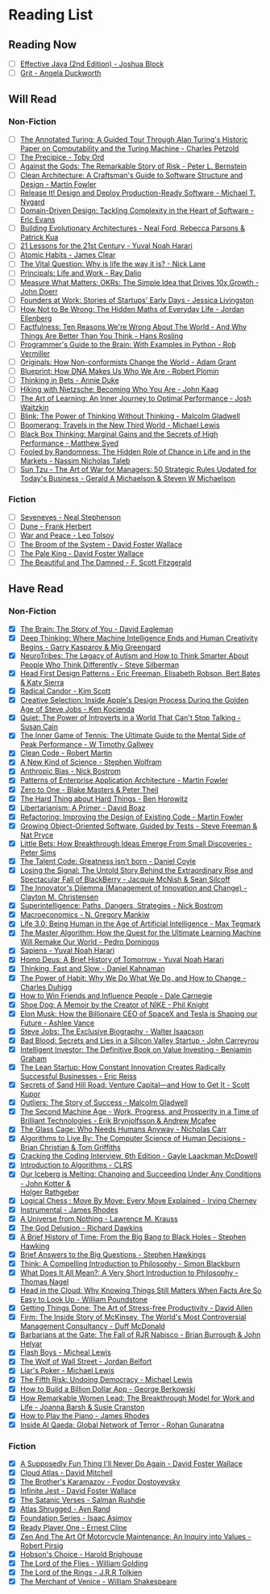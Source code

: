# Reading List

## Reading Now

- [ ] [Effective Java (2nd Edition) - Joshua Block](https://www.amazon.co.uk/Effective-Java-Second-Joshua-Bloch/dp/0321356683)
- [ ] [Grit - Angela Duckworth](https://www.amazon.co.uk/Grit-passion-resilience-secrets-success/dp/1785040200/ref=sr_1_1?crid=3TB0E26OFUBI0&dchild=1&keywords=grit+angela+duckworth&qid=1592169330&s=books&sprefix=Grit%2Cstripbooks%2C133&sr=1-1)

## Will Read

### Non-Fiction
- [ ] [The Annotated Turing: A Guided Tour Through Alan Turing's Historic Paper on Computability and the Turing Machine - Charles Petzold](https://www.amazon.co.uk/Annotated-Turing-Through-Historic-Computability/dp/0470229055/ref=pd_sbs_14_50?_encoding=UTF8&pd_rd_i=0470229055&pd_rd_r=1b60a0e0-1e9b-400f-ac48-9a29d061f646&pd_rd_w=gXU1V&pd_rd_wg=utHwG&pf_rd_p=2773aa8e-42c5-4dbe-bda8-5cdf226aa078&pf_rd_r=1KJV76TYKF20Q3EC8G1C&psc=1&refRID=1KJV76TYKF20Q3EC8G1C)
- [ ] [The Precipice - Toby Ord](https://www.amazon.co.uk/Precipice-Existential-Risk-Future-Humanity/dp/1526600218/ref=sr_1_1?crid=1VI4LTVTGS8O2&dchild=1&keywords=the+precipice&qid=1592173819&s=books&sprefix=the+preci%2Cstripbooks%2C141&sr=1-1)
- [ ] [Against the Gods: The Remarkable Story of Risk - Peter L. Bernstein](https://www.amazon.co.uk/Against-Gods-Remarkable-Story-Risk-ebook/dp/B00BV6RTUG/ref=sr_1_1?crid=2K4OXC8S509KR&dchild=1&keywords=against+the+gods+the+remarkable+story+of+risk&qid=1592173853&s=books&sprefix=against+the+god%2Cstripbooks%2C133&sr=1-1)
- [ ] [Clean Architecture: A Craftsman's Guide to Software Structure and Design - Martin Fowler](https://www.amazon.co.uk/Clean-Architecture-Craftsmans-Software-Structure/dp/0134494164/ref=sr_1_3?dchild=1&keywords=evolutionary+architecture&qid=1592174110&s=books&sr=1-3)
- [ ] [Release It! Design and Deploy Production-Ready Software - Michael T. Nygard](https://www.amazon.co.uk/Release-Design-Deploy-Production-Ready-Software/dp/1680502395/ref=sr_1_1?crid=2DOEA5FYEQK5L&dchild=1&keywords=release+it&qid=1592173888&s=books&sprefix=release+it%2Cstripbooks%2C134&sr=1-1)
- [ ] [Domain-Driven Design: Tackling Complexity in the Heart of Software - Eric Evans](https://www.amazon.co.uk/Domain-Driven-Design-Tackling-Complexity-Software/dp/0321125215/ref=sr_1_1?crid=9FA4HLN0QLNF&dchild=1&keywords=domain+driven+design&qid=1592173932&s=books&sprefix=Domain+%2Cstripbooks%2C138&sr=1-1)
- [ ] [Building Evolutionary Architectures - Neal Ford, Rebecca Parsons & Patrick Kua](https://www.amazon.co.uk/Building-Evolutionary-Architectures-Neal-Ford/dp/1491986360/ref=sr_1_1?dchild=1&keywords=evolutionary+architecture&qid=1592174044&s=books&sr=1-1)
- [ ] [21 Lessons for the 21st Century - Yuval Noah Harari](https://www.amazon.co.uk/Lessons-21st-Century-Yuval-Harari/dp/1784708283/ref=pd_bxgy_img_3/262-1432303-7573233?_encoding=UTF8&pd_rd_i=1784708283&pd_rd_r=c769e5a9-ccb7-4f2f-91cb-8cdb35405c94&pd_rd_w=K3suk&pd_rd_wg=KEOmu&pf_rd_p=106f838b-b7d1-46e9-83e0-f70facc857bf&pf_rd_r=JF79DRFK5XEA1866SZGJ&psc=1&refRID=JF79DRFK5XEA1866SZGJ)
- [ ] [Atomic Habits - James Clear](https://www.amazon.co.uk/Atomic-Habits-Proven-Build-Break/dp/1847941834/ref=pd_bxgy_img_3/262-1432303-7573233?_encoding=UTF8&pd_rd_i=1847941834&pd_rd_r=4cb38f61-cde5-443d-8bd8-92517c52af4b&pd_rd_w=qRzD1&pd_rd_wg=Quzt0&pf_rd_p=106f838b-b7d1-46e9-83e0-f70facc857bf&pf_rd_r=2FQPSF2K5YY0HD2SXKPN&psc=1&refRID=2FQPSF2K5YY0HD2SXKPN)
- [ ] [The Vital Question: Why is life the way it is? - Nick Lane](https://www.amazon.co.uk/Vital-Question-Why-life-way/dp/1781250375/ref=pd_sbs_14_7?_encoding=UTF8&pd_rd_i=1781250375&pd_rd_r=52db74b0-0abe-4685-9d6a-fff5af00a86a&pd_rd_w=jYvpT&pd_rd_wg=gDsj7&pf_rd_p=2773aa8e-42c5-4dbe-bda8-5cdf226aa078&pf_rd_r=5P754SXV0ZH006Q9JS93&psc=1&refRID=5P754SXV0ZH006Q9JS93)
- [ ] [Principals: Life and Work - Ray Dalio](https://www.amazon.co.uk/Principles-Life-Work-Ray-Dalio/dp/1501124021/ref=pd_sbs_14_41?_encoding=UTF8&pd_rd_i=1501124021&pd_rd_r=066612f8-4c8e-4245-8d74-a95906a4d1fc&pd_rd_w=lgTMS&pd_rd_wg=SKtZ4&pf_rd_p=2773aa8e-42c5-4dbe-bda8-5cdf226aa078&pf_rd_r=3MS5TNNFCS9J515CGR4E&psc=1&refRID=3MS5TNNFCS9J515CGR4E)
- [ ] [Measure What Matters: OKRs: The Simple Idea that Drives 10x Growth - John Doerr](https://www.amazon.co.uk/Measure-What-Matters-Simple-Drives/dp/024134848X/ref=pd_sbs_14_8?_encoding=UTF8&pd_rd_i=024134848X&pd_rd_r=3d9e7ae2-d763-4640-945f-8813678ded29&pd_rd_w=rHUhX&pd_rd_wg=3SyKq&pf_rd_p=2773aa8e-42c5-4dbe-bda8-5cdf226aa078&pf_rd_r=YEJP0HYNEG0A2RMDK7Q4&psc=1&refRID=YEJP0HYNEG0A2RMDK7Q4)
- [ ] [Founders at Work: Stories of Startups' Early Days - Jessica Livingston](https://www.amazon.co.uk/Founders-Work-Stories-Startups-Early/dp/1590597141/ref=pd_sbs_14_9?_encoding=UTF8&pd_rd_i=1590597141&pd_rd_r=3d9e7ae2-d763-4640-945f-8813678ded29&pd_rd_w=rHUhX&pd_rd_wg=3SyKq&pf_rd_p=2773aa8e-42c5-4dbe-bda8-5cdf226aa078&pf_rd_r=YEJP0HYNEG0A2RMDK7Q4&psc=1&refRID=YEJP0HYNEG0A2RMDK7Q4)
- [ ] [How Not to Be Wrong: The Hidden Maths of Everyday Life - Jordan Ellenberg](https://www.amazon.co.uk/How-Not-Be-Wrong-Everyday/dp/071819604X/ref=pd_sbs_14_19?_encoding=UTF8&pd_rd_i=071819604X&pd_rd_r=1b60a0e0-1e9b-400f-ac48-9a29d061f646&pd_rd_w=gXU1V&pd_rd_wg=utHwG&pf_rd_p=2773aa8e-42c5-4dbe-bda8-5cdf226aa078&pf_rd_r=1KJV76TYKF20Q3EC8G1C&psc=1&refRID=1KJV76TYKF20Q3EC8G1C)
- [ ] [Factfulness: Ten Reasons We're Wrong About The World - And Why Things Are Better Than You Think - Hans Rosling](https://www.amazon.co.uk/Factfulness-Reasons-Wrong-Things-Better/dp/147363749X/ref=pd_sbs_14_36?_encoding=UTF8&pd_rd_i=147363749X&pd_rd_r=d57e7bb6-f575-49fc-a79b-22eeaa2284f2&pd_rd_w=Pwisq&pd_rd_wg=RGEqb&pf_rd_p=2773aa8e-42c5-4dbe-bda8-5cdf226aa078&pf_rd_r=R94A9A7B22HVKXDD7JGA&psc=1&refRID=R94A9A7B22HVKXDD7JGA)
- [ ] [Programmer's Guide to the Brain: With Examples in Python - Rob Vermiller](https://www.amazon.co.uk/Programmers-Guide-Brain-Examples-Python/dp/1483400018/ref=sr_1_1?dchild=1&keywords=A+programmers+guide+to+the+brain&qid=1592172654&s=books&sr=1-1)
- [ ] [Originals: How Non-conformists Change the World - Adam Grant](https://www.amazon.co.uk/Originals-How-Non-conformists-Change-World/dp/0753556995/ref=sr_1_1?crid=2T3RA2K03JJCB&dchild=1&keywords=originals+adam+grant&qid=1592173208&s=books&sprefix=originals+%2Cstripbooks%2C133&sr=1-1)
- [ ] [Blueprint: How DNA Makes Us Who We Are - Robert Plomin](https://www.amazon.co.uk/Blueprint-How-DNA-Makes-Who/dp/0241282071/ref=sr_1_1?crid=30BX5VZ24O7IA&dchild=1&keywords=blueprint+robert+plomin&qid=1592173268&s=books&sprefix=blueprint+ro%2Cstripbooks%2C143&sr=1-1)
- [ ] [Thinking in Bets - Annie Duke](https://www.amazon.co.uk/Thinking-Bets-Annie-Duke/dp/0735216371/ref=sr_1_2?crid=GE6K5KHP2PUH&dchild=1&keywords=thinking+in+bets&qid=1592173307&s=books&sprefix=Thinking+in+be%2Cstripbooks%2C135&sr=1-2)
- [ ] [Hiking with Nietzsche: Becoming Who You Are - John Kaag](https://www.amazon.co.uk/Hiking-Nietzsche-Becoming-Who-You/dp/1783784954/ref=sr_1_1?crid=1KJ1V81QH2YS7&dchild=1&keywords=hiking+with+nietzsche&qid=1592173348&s=books&sprefix=hiking+with%2Cstripbooks%2C133&sr=1-1)
- [ ] [The Art of Learning: An Inner Journey to Optimal Performance - Josh Waitzkin](https://www.amazon.co.uk/Art-Learning-Journey-Optimal-Performance/dp/0743277465/ref=sr_1_3?crid=LRP061XIBJIW&dchild=1&keywords=the+art+of+learning&qid=1592173455&s=books&sprefix=the+art+of+learning%2Cstripbooks%2C-1&sr=1-3)
- [ ] [Blink: The Power of Thinking Without Thinking - Malcolm Gladwell](https://www.amazon.co.uk/Blink-Power-Thinking-Without/dp/0141014598/ref=sr_1_1?crid=2KEK75GSLMEJM&dchild=1&keywords=blink&qid=1592173645&s=books&sprefix=blink%2Cstripbooks%2C139&sr=1-1)
- [ ] [Boomerang: Travels in the New Third World - Michael Lewis](https://www.amazon.co.uk/Boomerang-Travels-New-Third-World/dp/0393343448/ref=pd_sbs_14_16?_encoding=UTF8&pd_rd_i=0393343448&pd_rd_r=6a94ce19-9ce0-4b85-9c57-b16c28fd07ae&pd_rd_w=XAODJ&pd_rd_wg=Bf0VR&pf_rd_p=2773aa8e-42c5-4dbe-bda8-5cdf226aa078&pf_rd_r=ATA3TSMXWGZEPF2B4NWG&psc=1&refRID=ATA3TSMXWGZEPF2B4NWG)
- [ ] [Black Box Thinking: Marginal Gains and the Secrets of High Performance - Matthew Syed](https://www.amazon.co.uk/Black-Box-Thinking-Performance-Surprising/dp/1473613809/ref=pd_sbs_14_20?_encoding=UTF8&pd_rd_i=1473613809&pd_rd_r=857b611d-524f-4fc9-bf6e-dee3b2308eda&pd_rd_w=0cGjY&pd_rd_wg=cp4nr&pf_rd_p=2773aa8e-42c5-4dbe-bda8-5cdf226aa078&pf_rd_r=GCYRKJ0VYCNKSC4JKPWQ&psc=1&refRID=GCYRKJ0VYCNKSC4JKPWQ)
- [ ] [Fooled by Randomness: The Hidden Role of Chance in Life and in the Markets - Nassim Nicholas Taleb](https://www.amazon.co.uk/gp/product/B002RI9BH6?storeType=ebooks&pf_rd_t=40901&pd_rd_i=B002RI9BH6&pf_rd_m=A3P5ROKL5A1OLE&pageType=STOREFRONT&pf_rd_p=750dabb0-816b-4198-98f3-66c6fe72e41d&pf_rd_r=PAKTC221Y2XYGCMCD2KJ&pd_rd_wg=4sC8b&pf_rd_s=merchandised-search-4&ref_=dbs_f_r_shv_ys_750dabb0-816b-4198-98f3-66c6fe72e41d_1&pd_rd_w=WM7eJ&pf_rd_i=341689031&pd_rd_r=f73ca30d-0803-4af4-8329-31df19163684)
- [ ] [Sun Tzu - The Art of War for Managers: 50 Strategic Rules Updated for Today's Business - Gerald A Michaelson & Steven W Michaelson](https://www.amazon.co.uk/Sun-Tzu-Managers-Strategic-Business-ebook/dp/B01N9VT7HR/ref=sr_1_1?crid=1QIAE8TLG23GB&dchild=1&keywords=the+art+of+war+for+managers&qid=1592243493&s=digital-text&sprefix=the+art+of+war+for+man%2Cdigital-text%2C134&sr=1-1)

### Fiction
- [ ] [Seveneves - Neal Stephenson](https://www.amazon.co.uk/Seveneves-Neal-Stephenson/dp/0008132542/ref=sr_1_1?crid=W8MPFWDTN8TY&dchild=1&keywords=seveneves&qid=1592241354&s=books&sprefix=seven+ev%2Cstripbooks%2C137&sr=1-1)
- [ ] [Dune - Frank Herbert](https://www.amazon.co.uk/Dune-Frank-Herbert/dp/0340960191/ref=pd_sbs_14_23?_encoding=UTF8&pd_rd_i=0340960191&pd_rd_r=b95ef255-c53d-4668-a5f6-3ad3d9030c36&pd_rd_w=5UT4R&pd_rd_wg=fsFO0&pf_rd_p=2773aa8e-42c5-4dbe-bda8-5cdf226aa078&pf_rd_r=6CN0P4EPAR99AXSVJTM8&psc=1&refRID=6CN0P4EPAR99AXSVJTM8)
- [ ] [War and Peace - Leo Tolsoy](https://www.amazon.co.uk/Peace-Translated-Louise-Aylmer-Maude/dp/1420953508/ref=sr_1_1_sspa?crid=18ZDW7X2KCUGQ&dchild=1&keywords=war+and+peace&qid=1592171063&s=books&sprefix=War+and+P%2Cstripbooks%2C141&sr=1-1-spons&psc=1&spLa=ZW5jcnlwdGVkUXVhbGlmaWVyPUEyU1FPRDlOVTBBQ0ZYJmVuY3J5cHRlZElkPUEwMTM1NjE1MTE0S0tYRDlHRTVSNyZlbmNyeXB0ZWRBZElkPUEwMTUzMzYwMVdIT0xSRzg4QzRPUSZ3aWRnZXROYW1lPXNwX2F0ZiZhY3Rpb249Y2xpY2tSZWRpcmVjdCZkb05vdExvZ0NsaWNrPXRydWU=)
- [ ] [The Broom of the System - David Foster Wallace](https://www.amazon.co.uk/Broom-System-David-Foster-Wallace/dp/0349109230/ref=sr_1_1?crid=3OC4R32SJ9PGB&dchild=1&keywords=the+broom+of+the+system&qid=1592173078&s=books&sprefix=the+broom+in+the+syst%2Cstripbooks%2C145&sr=1-1)
- [ ] [The Pale King - David Foster Wallace](https://www.amazon.co.uk/Pale-King-David-Foster-Wallace/dp/0141046732/ref=sr_1_1?crid=3N79411XTW2KP&dchild=1&keywords=the+pale+king&qid=1592173110&s=books&sprefix=the+pale+king%2Cstripbooks%2C135&sr=1-1)
- [ ] [The Beautiful and The Damned - F. Scott Fitzgerald](https://www.amazon.co.uk/Beautiful-Penguin-Fitzgerald-Hardback-Collection/dp/0141194073/ref=sr_1_3?crid=31MQATJUDWIIK&dchild=1&keywords=the+beautiful+and+the+damned&qid=1592173756&s=books&sprefix=the+beautiful+and+%2Cstripbooks%2C134&sr=1-3)

## Have Read

### Non-Fiction

- [x] [The Brain: The Story of You - David Eagleman](https://www.amazon.co.uk/Brain-Story-You-David-Eagleman/dp/1782116613/ref=sr_1_1?dchild=1&keywords=david+eagleman&qid=1592172805&s=books&sr=1-1)
- [x] [Deep Thinking: Where Machine Intelligence Ends and Human Creativity Begins - Garry Kasparov & Mig Greengard](https://www.amazon.co.uk/dp/1473653517/ref=dp-kindle-redirect?_encoding=UTF8&btkr=1)
- [x] [NeuroTribes: The Legacy of Autism and How to Think Smarter About People Who Think Differently - Steve Silberman](https://www.amazon.co.uk/NeuroTribes-Legacy-Autism-Smarter-Differently/dp/1760113646/ref=tmm_pap_swatch_0?_encoding=UTF8&qid=&sr=)
- [x] [Head First Design Patterns - Eric Freeman, Elisabeth Robson, Bert Bates & Katy Sierra](https://www.amazon.co.uk/Head-First-Design-Patterns-Freeman/dp/0596007124/ref=sr_1_1?crid=1EWVPX3LFIYJJ&dchild=1&keywords=head+first+design+patterns&qid=1592169518&sprefix=head+first+des%2Caps%2C136&sr=8-1)
- [x] [Radical Candor - Kim Scott](https://www.amazon.co.uk/Radical-Candor-Revised-Updated-Saying/dp/1529038340/ref=sr_1_1?crid=1WYQWCQYNTP4I&dchild=1&keywords=radical+candor&qid=1592172874&s=books&sprefix=radical+c%2Cstripbooks%2C132&sr=1-1)
- [x] [Creative Selection: Inside Apple's Design Process During the Golden Age of Steve Jobs - Ken Kocienda](https://www.amazon.co.uk/Creative-Selection-Inside-Apples-Process/dp/152900473X/ref=tmm_pap_swatch_0?_encoding=UTF8&qid=1592172902&sr=1-1)
- [x] [Quiet: The Power of Introverts in a World That Can't Stop Talking - Susan Cain](https://www.amazon.co.uk/Quiet-Power-Introverts-World-Talking/dp/0141029196/ref=sr_1_1?crid=30QYTIKWG7RVT&dchild=1&keywords=quiet+susan+cain&qid=1592173601&s=books&sprefix=quiet%3A%2Cstripbooks%2C141&sr=1-1)
- [x] [The Inner Game of Tennis: The Ultimate Guide to the Mental Side of Peak Performance - W Timothy Gallwey](https://www.amazon.co.uk/Inner-Game-Tennis-ultimate-performance/dp/1447288505/ref=sr_1_1?crid=Z2JEA2I1VVXB&dchild=1&keywords=the+inner+game+of+tennis&qid=1592173398&s=books&sprefix=the+inner+game+%2Cstripbooks%2C140&sr=1-1)
- [x] [Clean Code - Robert Martin](https://www.amazon.co.uk/Clean-Code-Handbook-Software-Craftsmanship/dp/0132350882/ref=sr_1_2?adgrpid=54903031164&dchild=1&gclid=CjwKCAjwlZf3BRABEiwA8Q0qq3J1WkQaoiySwjpZLm084wwASsvSy_fi12FV-VJup21EzYNkSMn0DhoCsbEQAvD_BwE&hvadid=259042426941&hvdev=c&hvlocphy=9044965&hvnetw=g&hvqmt=e&hvrand=1649147786687739333&hvtargid=kwd-299939523802&hydadcr=28145_1752629&keywords=code+clean&qid=1592169464&sr=8-2&tag=googhydr-21)
- [x] [A New Kind of Science - Stephen Wolfram](https://www.amazon.co.uk/New-Kind-Science-Stephen-Wolfram/dp/1579550258/ref=sr_1_1?crid=2Y8XHTKFVC8V8&dchild=1&keywords=a+new+kind+of+science&qid=1592169647&sprefix=a+new+kind%2Caps%2C136&sr=8-1)
- [x] [Anthropic Bias - Nick Bostrom](https://www.amazon.co.uk/Anthropic-Bias-Studies-Philosophy-Bostrom/dp/0415883946/ref=sr_1_1?dchild=1&keywords=anthropic+bias&qid=1592169715&s=books&sr=1-1)
- [x] [Patterns of Enterprise Application Architecture - Martin Fowler](https://www.amazon.co.uk/Enterprise-Application-Architecture-Addison-Wesley-Signature/dp/0321127420/ref=pd_sbs_14_2/262-1432303-7573233?_encoding=UTF8&pd_rd_i=0321127420&pd_rd_r=5241ac4d-801e-4015-a0b4-18b298c5c609&pd_rd_w=m6XFp&pd_rd_wg=X5QBn&pf_rd_p=2773aa8e-42c5-4dbe-bda8-5cdf226aa078&pf_rd_r=ZDECS8TP71QSTBHH2FCP&psc=1&refRID=ZDECS8TP71QSTBHH2FCP)
- [x] [Zero to One - Blake Masters & Peter Theil](https://www.amazon.co.uk/Zero-One-Notes-Start-Future/dp/0753555204/ref=sr_1_1?crid=1APT6FQEFL2FQ&dchild=1&keywords=zero+to+one&qid=1592169831&s=books&sprefix=zero+t%2Cstripbooks%2C144&sr=1-1)
- [x] [The Hard Thing about Hard Things - Ben Horowitz](https://www.amazon.co.uk/Hard-Thing-About-Things-Building/dp/0062273205/ref=sr_1_1?crid=2PBIOI2402AOY&dchild=1&keywords=the+hard+thing+about+hard+things+by+ben+horowitz&qid=1592169864&s=books&sprefix=the+hard+thin%2Cstripbooks%2C132&sr=1-1)
- [x] [Libertarianism: A Primer - David Boaz](https://www.amazon.co.uk/Libertarianism-Primer-David-Boaz/dp/068484768X/ref=sr_1_1?crid=3BC050K8W2L67&dchild=1&keywords=libertarianism+a+primer&qid=1592169484&sprefix=libertarianism+a+%2Caps%2C136&sr=8-1)
- [x] [Refactoring: Improving the Design of Existing Code - Martin Fowler](https://www.amazon.co.uk/Refactoring-Improving-Existing-Addison-Wesley-Technology/dp/0134757599/ref=sr_1_1?crid=330ZEJQ0J22X&dchild=1&keywords=refactoring+improving+the+design+of+existing+code&qid=1592170221&s=books&sprefix=Refactoring%2Cstripbooks%2C146&sr=1-1)
- [x] [Growing Object-Oriented Software, Guided by Tests - Steve Freeman & Nat Pryce](https://www.amazon.co.uk/Growing-Object-Oriented-Software-Guided-Signature/dp/0321503627/ref=sr_1_1?crid=384LKHBFLN3X&dchild=1&keywords=growing+object-oriented+software%2C+guided+by+tests&qid=1592170260&s=books&sprefix=growing+obj%2Cstripbooks%2C138&sr=1-1)
- [x] [Little Bets: How Breakthrough Ideas Emerge From Small Discoveries - Peter Sims](https://www.amazon.co.uk/Little-Bets-breakthrough-emerge-discoveries/dp/1847940498/ref=sr_1_1?dchild=1&keywords=little+bets&qid=1592170465&s=books&sr=1-1)
- [x] [The Talent Code: Greatness isn't born - Daniel Coyle](https://www.amazon.co.uk/gp/product/B004EYSXT8/ref=dbs_a_def_rwt_hsch_vapi_tkin_p1_i3)
- [x] [Losing the Signal: The Untold Story Behind the Extraordinary Rise and Spectacular Fall of BlackBerry - Jacquie McNish & Sean Silcoff](https://www.amazon.co.uk/Losing-Signal-Extraordinary-Spectacular-BlackBerry/dp/1847941729/ref=sr_1_1?crid=IHXA0TFXE605&dchild=1&keywords=losing+the+signal&qid=1592170584&sprefix=losing+the+si%2Caps%2C136&sr=8-1)
- [x] [The Innovator's Dilemma (Management of Innovation and Change) - Clayton M. Christensen](https://www.amazon.co.uk/Innovators-Dilemma-Technologies-Management-Innovation/dp/1633691780/ref=sr_1_1?crid=1H5UM9YFLFG6G&dchild=1&keywords=the+innovators+dilemma&qid=1592170675&sprefix=the+innovato%2Caps%2C219&sr=8-1)
- [x] [Superintelligence: Paths, Dangers, Strategies - Nick Bostrom](https://www.amazon.co.uk/Superintelligence-Dangers-Strategies-Nick-Bostrom/dp/0198739834/ref=sr_1_1?crid=36V4NVUGR589I&dchild=1&keywords=superintelligence&qid=1592170788&sprefix=superin%2Caps%2C139&sr=8-1)
- [x] [Macroeconomics - N. Gregory Mankiw](https://www.amazon.co.uk/Macroeconomics-N-Gregory-Mankiw/dp/1464182892)
- [x] [Life 3.0: Being Human in the Age of Artificial Intelligence - Max Tegmark](https://www.amazon.co.uk/Life-3-0-Being-Artificial-Intelligence/dp/0141981806/ref=pd_bxgy_img_2/262-1432303-7573233?_encoding=UTF8&pd_rd_i=0141981806&pd_rd_r=a51a637c-ad11-4bc3-bbef-675b9cf2a5c3&pd_rd_w=o8nVU&pd_rd_wg=yMpEP&pf_rd_p=106f838b-b7d1-46e9-83e0-f70facc857bf&pf_rd_r=K32AMXW3H2WMT3K6ZDY0&psc=1&refRID=K32AMXW3H2WMT3K6ZDY0)
- [x] [The Master Algorithm: How the Quest for the Ultimate Learning Machine Will Remake Our World - Pedro Domingos](https://www.amazon.co.uk/Master-Algorithm-Ultimate-Learning-Machine/dp/0141979240/ref=pd_bxgy_img_3/262-1432303-7573233?_encoding=UTF8&pd_rd_i=0141979240&pd_rd_r=a51a637c-ad11-4bc3-bbef-675b9cf2a5c3&pd_rd_w=o8nVU&pd_rd_wg=yMpEP&pf_rd_p=106f838b-b7d1-46e9-83e0-f70facc857bf&pf_rd_r=K32AMXW3H2WMT3K6ZDY0&psc=1&refRID=K32AMXW3H2WMT3K6ZDY0)
- [x] [Sapiens - Yuval Noah Harari](https://www.amazon.co.uk/Sapiens-Humankind-Yuval-Noah-Harari/dp/0099590085/ref=pd_bxgy_img_2/262-1432303-7573233?_encoding=UTF8&pd_rd_i=0099590085&pd_rd_r=c769e5a9-ccb7-4f2f-91cb-8cdb35405c94&pd_rd_w=K3suk&pd_rd_wg=KEOmu&pf_rd_p=106f838b-b7d1-46e9-83e0-f70facc857bf&pf_rd_r=JF79DRFK5XEA1866SZGJ&psc=1&refRID=JF79DRFK5XEA1866SZGJ)
- [x] [Homo Deus: A Brief History of Tomorrow - Yuval Noah Harari](https://www.amazon.co.uk/Homo-Deus-Brief-History-Tomorrow/dp/1784703931/ref=pd_sbs_14_15?_encoding=UTF8&pd_rd_i=1784703931&pd_rd_r=8634423e-8788-4e46-bd79-5f98a48710b6&pd_rd_w=ZQdOM&pd_rd_wg=y1vlu&pf_rd_p=2773aa8e-42c5-4dbe-bda8-5cdf226aa078&pf_rd_r=D0YGDZE6R85C7QY0AKM7&psc=1&refRID=D0YGDZE6R85C7QY0AKM7)
- [x] [Thinking, Fast and Slow - Daniel Kahnaman](https://www.amazon.co.uk/Thinking-Fast-Slow-Daniel-Kahneman/dp/0141033576/ref=pd_sbs_14_6/262-1432303-7573233?_encoding=UTF8&pd_rd_i=0141033576&pd_rd_r=cf24885b-8a50-4348-a27d-5650a5dee7ce&pd_rd_w=j3deb&pd_rd_wg=wpeRn&pf_rd_p=2773aa8e-42c5-4dbe-bda8-5cdf226aa078&pf_rd_r=9C67CN0QF6K3QS26JAM5&psc=1&refRID=9C67CN0QF6K3QS26JAM5)
- [x] [The Power of Habit: Why We Do What We Do, and How to Change - Charles Duhigg](https://www.amazon.co.uk/Power-Habit-Why-What-Change/dp/1847946240/ref=pd_sbs_14_4/262-1432303-7573233?_encoding=UTF8&pd_rd_i=1847946240&pd_rd_r=bc399d57-dfe1-45cc-9bd9-6dcc348e7923&pd_rd_w=YsXlD&pd_rd_wg=nvh7F&pf_rd_p=2773aa8e-42c5-4dbe-bda8-5cdf226aa078&pf_rd_r=8CC3WHZQJXWH9MTN7YAZ&psc=1&refRID=8CC3WHZQJXWH9MTN7YAZ)
- [x] [How to Win Friends and Influence People - Dale Carnegie](https://www.amazon.co.uk/How-Win-Friends-Influence-People/dp/0091906814/ref=pd_sbs_14_3/262-1432303-7573233?_encoding=UTF8&pd_rd_i=0091906814&pd_rd_r=4cb38f61-cde5-443d-8bd8-92517c52af4b&pd_rd_w=S3Xzp&pd_rd_wg=Quzt0&pf_rd_p=2773aa8e-42c5-4dbe-bda8-5cdf226aa078&pf_rd_r=2FQPSF2K5YY0HD2SXKPN&psc=1&refRID=2FQPSF2K5YY0HD2SXKPN)
- [x] [Shoe Dog: A Memoir by the Creator of NIKE - Phil Knight](https://www.amazon.co.uk/Shoe-Dog-Memoir-Creator-NIKE/dp/1471146723/ref=pd_sbs_14_42?_encoding=UTF8&pd_rd_i=1471146723&pd_rd_r=cecc7aa4-161e-4e67-bd4a-f76e4bde9f1a&pd_rd_w=KcH5d&pd_rd_wg=ATH6c&pf_rd_p=2773aa8e-42c5-4dbe-bda8-5cdf226aa078&pf_rd_r=05F7Y65FWYGK5SVFZKP8&psc=1&refRID=05F7Y65FWYGK5SVFZKP8)
- [x] [Elon Musk: How the Billionaire CEO of SpaceX and Tesla is Shaping our Future - Ashlee Vance](https://www.amazon.co.uk/Elon-Musk-Billionaire-SpaceX-Shaping/dp/0753555646/ref=pd_bxgy_img_2/262-1432303-7573233?_encoding=UTF8&pd_rd_i=0753555646&pd_rd_r=955ac73c-da62-465b-bc5c-906c0b6c8933&pd_rd_w=UMaxA&pd_rd_wg=6zsuS&pf_rd_p=106f838b-b7d1-46e9-83e0-f70facc857bf&pf_rd_r=2XRTRY9H886MM1YXG4YF&psc=1&refRID=2XRTRY9H886MM1YXG4YF)
- [x] [Steve Jobs: The Exclusive Biography - Walter Isaacson](https://www.amazon.co.uk/Steve-Jobs-Exclusive-Walter-Isaacson/dp/034914043X/ref=pd_sbs_14_4/262-1432303-7573233?_encoding=UTF8&pd_rd_i=034914043X&pd_rd_r=15b98625-022f-47ed-a2da-a7700f0c32d3&pd_rd_w=M93JS&pd_rd_wg=dEgnp&pf_rd_p=2773aa8e-42c5-4dbe-bda8-5cdf226aa078&pf_rd_r=40AEESA4G6WBBKHK3A0P&psc=1&refRID=40AEESA4G6WBBKHK3A0P)
- [x] [Bad Blood: Secrets and Lies in a Silicon Valley Startup - John Carreyrou](https://www.amazon.co.uk/Bad-Blood-Secrets-Silicon-Startup/dp/1509868089/ref=pd_sbs_14_41?_encoding=UTF8&pd_rd_i=1509868089&pd_rd_r=ca0d6d1b-2ac1-4391-8903-8486ff0a2585&pd_rd_w=kZn9C&pd_rd_wg=G8ccp&pf_rd_p=2773aa8e-42c5-4dbe-bda8-5cdf226aa078&pf_rd_r=7CDVVVYDAWRBSSKM6YZZ&psc=1&refRID=7CDVVVYDAWRBSSKM6YZZ)
- [x] [Intelligent Investor: The Definitive Book on Value Investing - Benjamin Graham](https://www.amazon.co.uk/Intelligent-Investor-Definitive-Investing-Practical/dp/0060555661/ref=pd_sbs_14_29?_encoding=UTF8&pd_rd_i=0060555661&pd_rd_r=2487c348-8cec-4cb7-9670-f12cfb586124&pd_rd_w=Ju15x&pd_rd_wg=1Tl71&pf_rd_p=2773aa8e-42c5-4dbe-bda8-5cdf226aa078&pf_rd_r=ZK1AQTTNZ8JB6JS3H7M2&psc=1&refRID=ZK1AQTTNZ8JB6JS3H7M2)
- [x] [The Lean Startup: How Constant Innovation Creates Radically Successful Businesses - Eric Reiss](https://www.amazon.co.uk/Lean-Startup-Innovation-Successful-Businesses/dp/0670921602/ref=pd_bxgy_img_2/262-1432303-7573233?_encoding=UTF8&pd_rd_i=0670921602&pd_rd_r=25b25aac-a2ed-4df9-b2d5-c2451e9b807c&pd_rd_w=v0F8P&pd_rd_wg=s99zD&pf_rd_p=106f838b-b7d1-46e9-83e0-f70facc857bf&pf_rd_r=VPWKQH7C914E397R65PV&psc=1&refRID=VPWKQH7C914E397R65PV)
- [x] [Secrets of Sand Hill Road: Venture Capital―and How to Get It - Scott Kupor](https://www.amazon.co.uk/Secrets-Sand-Hill-Road-Capital_and/dp/0753553961/ref=pd_sbs_14_23?_encoding=UTF8&pd_rd_i=0753553961&pd_rd_r=3d9e7ae2-d763-4640-945f-8813678ded29&pd_rd_w=rHUhX&pd_rd_wg=3SyKq&pf_rd_p=2773aa8e-42c5-4dbe-bda8-5cdf226aa078&pf_rd_r=YEJP0HYNEG0A2RMDK7Q4&psc=1&refRID=YEJP0HYNEG0A2RMDK7Q4)
- [x] [Outliers: The Story of Success - Malcolm Gladwell](https://www.amazon.co.uk/Outliers-Story-Success-Malcolm-Gladwell/dp/0141036257/ref=pd_sbs_14_33?_encoding=UTF8&pd_rd_i=0141036257&pd_rd_r=3d9e7ae2-d763-4640-945f-8813678ded29&pd_rd_w=rHUhX&pd_rd_wg=3SyKq&pf_rd_p=2773aa8e-42c5-4dbe-bda8-5cdf226aa078&pf_rd_r=YEJP0HYNEG0A2RMDK7Q4&psc=1&refRID=YEJP0HYNEG0A2RMDK7Q4)
- [x] [The Second Machine Age - Work, Progress, and Prosperity in a Time of Brilliant Technologies - Erik Brynjolfsson & Andrew Mcafee](https://www.amazon.co.uk/Second-Machine-Age-Prosperity-Technologies/dp/0393350649/ref=pd_sbs_14_45?_encoding=UTF8&pd_rd_i=0393350649&pd_rd_r=3d9e7ae2-d763-4640-945f-8813678ded29&pd_rd_w=rHUhX&pd_rd_wg=3SyKq&pf_rd_p=2773aa8e-42c5-4dbe-bda8-5cdf226aa078&pf_rd_r=YEJP0HYNEG0A2RMDK7Q4&psc=1&refRID=YEJP0HYNEG0A2RMDK7Q4)
- [x] [The Glass Cage: Who Needs Humans Anyway - Nicholas Carr](https://www.amazon.co.uk/Glass-Cage-Needs-Humans-Anyway/dp/0099597454/ref=sr_1_1?crid=3CIC62XJ600W5&dchild=1&keywords=glass+cage&qid=1592172170&s=books&sprefix=glass+cage%2Cstripbooks%2C133&sr=1-1)
- [x] [Algorithms to Live By: The Computer Science of Human Decisions - Brian Christian & Tom Griffiths](https://www.amazon.co.uk/Algorithms-Live-Computer-Science-Decisions/dp/0007547994/ref=pd_sbs_14_20?_encoding=UTF8&pd_rd_i=0007547994&pd_rd_r=f7c33fee-43be-4eb0-b567-9b7ce45600b1&pd_rd_w=uD8Dr&pd_rd_wg=1knsp&pf_rd_p=2773aa8e-42c5-4dbe-bda8-5cdf226aa078&pf_rd_r=HJE3MKQMCGQCNMG00MX7&psc=1&refRID=HJE3MKQMCGQCNMG00MX7)
- [x] [Cracking the Coding Interview, 6th Edition - Gayle Laackman McDowell](https://www.amazon.co.uk/Cracking-Coding-Interview-6th-Programming/dp/0984782850/ref=pd_sbs_14_41?_encoding=UTF8&pd_rd_i=0984782850&pd_rd_r=1b60a0e0-1e9b-400f-ac48-9a29d061f646&pd_rd_w=gXU1V&pd_rd_wg=utHwG&pf_rd_p=2773aa8e-42c5-4dbe-bda8-5cdf226aa078&pf_rd_r=1KJV76TYKF20Q3EC8G1C&psc=1&refRID=1KJV76TYKF20Q3EC8G1C)
- [x] [Introduction to Algorithms - CLRS](https://www.amazon.co.uk/Introduction-Algorithms-Thomas-H-Cormen/dp/0262033844/ref=pd_sbs_14_9?_encoding=UTF8&pd_rd_i=0262033844&pd_rd_r=1b60a0e0-1e9b-400f-ac48-9a29d061f646&pd_rd_w=gXU1V&pd_rd_wg=utHwG&pf_rd_p=2773aa8e-42c5-4dbe-bda8-5cdf226aa078&pf_rd_r=1KJV76TYKF20Q3EC8G1C&psc=1&refRID=1KJV76TYKF20Q3EC8G1C)
- [x] [Our Iceberg is Melting: Changing and Succeeding Under Any Conditions - John Kotter & 	
Holger Rathgeber](https://www.amazon.co.uk/Our-Iceberg-Melting-Succeeding-Conditions/dp/1509830111/ref=sr_1_1?crid=2WOD336D46F9G&dchild=1&keywords=our+iceberg+is+melting&qid=1592172964&s=books&sprefix=Our+iceb%2Cstripbooks%2C132&sr=1-1)
- [x] [Logical Chess : Move By Move: Every Move Explained - Irving Chernev](https://www.amazon.co.uk/Logical-Chess-Every-Explained-Batsford/dp/0713484640/ref=sr_1_1?crid=2W071407TDZ5W&dchild=1&keywords=logical+chess+move+by+move+irving+chernev&qid=1592173162&s=books&sprefix=logical+chess+%2Cstripbooks%2C134&sr=1-1)
- [x] [Instrumental - James Rhodes](https://www.amazon.co.uk/Instrumental-James-Rhodes/dp/1782113398/ref=sr_1_1?crid=1UU5QX4SPXIPL&dchild=1&keywords=instrumental+james+rhodes&qid=1592173529&s=books&sprefix=instrumental+%2Cstripbooks%2C143&sr=1-1)
- [x] [A Universe from Nothing - Lawrence M. Krauss](https://www.amazon.co.uk/Universe-Nothing-Lawrence-M-Krauss/dp/1471112683/ref=sr_1_1?crid=2MB3KAPTO7852&dchild=1&keywords=something+from+nothing&qid=1592241420&s=books&sprefix=something+from+n%2Cstripbooks%2C131&sr=1-1)
- [x] [The God Delusion - Richard Dawkins](https://www.amazon.co.uk/God-Delusion-10th-Anniversary/dp/1784161926/ref=pd_sbs_14_3/262-1432303-7573233?_encoding=UTF8&pd_rd_i=1784161926&pd_rd_r=6c711c7e-ed75-4105-ac01-ddf625500dec&pd_rd_w=iNh4m&pd_rd_wg=oQgTo&pf_rd_p=2773aa8e-42c5-4dbe-bda8-5cdf226aa078&pf_rd_r=WGWF5KYMQ45T37ABS2FR&psc=1&refRID=WGWF5KYMQ45T37ABS2FR)
- [x] [A Brief History of Time: From the Big Bang to Black Holes - Stephen Hawking](https://www.amazon.co.uk/Brief-History-Time-Black-International/dp/0553173251/ref=pd_sbs_14_37?_encoding=UTF8&pd_rd_i=0553173251&pd_rd_r=fa169a9f-ceb4-4bc3-9e54-5fe41bc1ec9b&pd_rd_w=LQzuz&pd_rd_wg=TXAfd&pf_rd_p=2773aa8e-42c5-4dbe-bda8-5cdf226aa078&pf_rd_r=XEZ57BXDRY7H4BMACHB8&psc=1&refRID=XEZ57BXDRY7H4BMACHB8)
- [x] [Brief Answers to the Big Questions - Stephen Hawkings](https://www.amazon.co.uk/Brief-Answers-Big-Questions-Stephen/dp/1473695996/ref=pd_sbs_14_1/262-1432303-7573233?_encoding=UTF8&pd_rd_i=1473695996&pd_rd_r=51cd056d-535d-4b60-80e3-6402135560a9&pd_rd_w=yrtGI&pd_rd_wg=Vj4Ad&pf_rd_p=2773aa8e-42c5-4dbe-bda8-5cdf226aa078&pf_rd_r=T77FPHK1NZXGHS9DKCJB&psc=1&refRID=T77FPHK1NZXGHS9DKCJB)
- [x] [Think: A Compelling Introduction to Philosophy - Simon Blackburn](https://www.amazon.co.uk/Think-Compelling-Introduction-Simon-Blackburn/dp/0192854259/ref=pd_sbs_14_44?_encoding=UTF8&pd_rd_i=0192854259&pd_rd_r=54e1823e-2612-49d2-9058-c6403059fcd4&pd_rd_w=wIhHG&pd_rd_wg=nmZwI&pf_rd_p=2773aa8e-42c5-4dbe-bda8-5cdf226aa078&pf_rd_r=99Z0R7SGQ46CM2SV2D01&psc=1&refRID=99Z0R7SGQ46CM2SV2D01)
- [x] [What Does It All Mean?: A Very Short Introduction to Philosophy - Thomas Nagel](https://www.amazon.co.uk/What-Does-All-Mean-Introduction/dp/0195174372/ref=pd_sbs_14_1/262-1432303-7573233?_encoding=UTF8&pd_rd_i=0195174372&pd_rd_r=bb1f2400-573c-4e31-961e-8afe46b93dad&pd_rd_w=pYEKw&pd_rd_wg=oDi6c&pf_rd_p=2773aa8e-42c5-4dbe-bda8-5cdf226aa078&pf_rd_r=90FFG8WC98NAW0GAYP27&psc=1&refRID=90FFG8WC98NAW0GAYP27)
- [x] [Head in the Cloud: Why Knowing Things Still Matters When Facts Are So Easy to Look Up - William Poundstone](https://www.amazon.co.uk/Head-Cloud-Knowing-Things-Matters/dp/0316553271/ref=sr_1_7?crid=29P6DJ40S4ORH&dchild=1&keywords=head+in+the+clouds&qid=1592241731&s=books&sprefix=head+in+the+cl%2Cstripbooks%2C135&sr=1-7)
- [x] [Getting Things Done: The Art of Stress-free Productivity - David Allen](https://www.amazon.co.uk/Getting-Things-Done-Stress-free-Productivity/dp/0349408947/ref=sr_1_3?crid=5B5PTWJK27ZT&dchild=1&keywords=getting+things+done&qid=1592241804&s=books&sprefix=getting+thin%2Cstripbooks%2C132&sr=1-3)
- [x] [Firm: The Inside Story of McKinsey, The World's Most Controversial Management Consultancy - Duff McDonald](https://www.amazon.co.uk/Firm-McKinsey-Controversial-Management-Consultancy-ebook/dp/B07ZWPLRLK/ref=sr_1_20?crid=WB1K3WHHW7NA&dchild=1&keywords=the+firm+mckinsey&qid=1592241918&s=books&sprefix=the+firm+mcki%2Cstripbooks%2C136&sr=1-20)
- [x] [Barbarians at the Gate: The Fall of RJR Nabisco - Brian Burrough & John Helyar](https://www.amazon.co.uk/Barbarians-Gate-Nabisco-Hardback-Common/dp/B002A7KAVK/ref=sr_1_4?crid=1FMJMA7J4YFNE&dchild=1&keywords=barbarians+at+the+gate&qid=1592242111&s=books&sprefix=barbarians+%2Cstripbooks%2C132&sr=1-4)
- [x] [Flash Boys - Micheal Lewis](https://www.amazon.co.uk/Flash-Boys-Michael-Lewis/dp/0141981032/ref=sr_1_7?crid=1FMJMA7J4YFNE&dchild=1&keywords=barbarians+at+the+gate&qid=1592242111&s=books&sprefix=barbarians+%2Cstripbooks%2C132&sr=1-7)
- [x] [The Wolf of Wall Street - Jordan Belfort](https://www.amazon.co.uk/Wolf-Wall-Street-Jordan-Belfort/dp/1444778129/ref=sr_1_2?crid=JTBD083GOJPE&dchild=1&keywords=jordan+belfort&qid=1592242232&s=books&sprefix=jordan+belford%2Cstripbooks%2C133&sr=1-2)
- [x] [Liar's Poker - Michael Lewis](https://www.amazon.co.uk/Liars-Poker-author-Short-Hodder/dp/0340839961/ref=pd_sbs_14_29?_encoding=UTF8&pd_rd_i=0340839961&pd_rd_r=7dc26250-f149-4481-9e7b-69be1d61fb03&pd_rd_w=zvI57&pd_rd_wg=43TD0&pf_rd_p=2773aa8e-42c5-4dbe-bda8-5cdf226aa078&pf_rd_r=CEY327VMGE6ERXSZ1QXC&psc=1&refRID=CEY327VMGE6ERXSZ1QXC)
- [x] [The Fifth Risk: Undoing Democracy - Michael Lewis](https://www.amazon.co.uk/Fifth-Risk-Undoing-Democracy/dp/0141991429/ref=pd_sbs_14_3/262-1432303-7573233?_encoding=UTF8&pd_rd_i=0141991429&pd_rd_r=e1f1843c-c5e7-4c90-85f0-44c95fba9b99&pd_rd_w=AOqsS&pd_rd_wg=qkOJU&pf_rd_p=2773aa8e-42c5-4dbe-bda8-5cdf226aa078&pf_rd_r=RRC5EJTMDZRZGGV97PXH&psc=1&refRID=RRC5EJTMDZRZGGV97PXH)
- [x] [How to Build a Billion Dollar App - George Berkowski](https://www.amazon.co.uk/How-Build-Billion-Dollar-entrepreneurs/dp/0349401373/ref=pd_sbs_14_6/262-1432303-7573233?_encoding=UTF8&pd_rd_i=0349401373&pd_rd_r=4b138c64-bc8a-4be1-aa9a-2cdc88b13c10&pd_rd_w=ZvZFw&pd_rd_wg=NIyYb&pf_rd_p=2773aa8e-42c5-4dbe-bda8-5cdf226aa078&pf_rd_r=E3FEM3VV1Y5W1KZ82DMH&psc=1&refRID=E3FEM3VV1Y5W1KZ82DMH)
- [x] [How Remarkable Women Lead: The Breakthrough Model for Work and Life - Joanna Barsh & Susie Cranston](https://www.amazon.co.uk/How-Remarkable-Women-Lead-Breakthrough/dp/030746170X/ref=sr_1_1?crid=1CZOWKTHR7TTI&dchild=1&keywords=how+remarkable+women+lead&qid=1592242970&sprefix=how+women+lead%2Cundefined%2C140&sr=8-1)
- [x] [How to Play the Piano - James Rhodes](https://www.amazon.co.uk/dp/1615195483/ref=s9_acsd_simh_hd_bw_bYdwDv_c2_x_4_t?pf_rd_m=A3P5ROKL5A1OLE&pf_rd_s=merchandised-search-11&pf_rd_r=R0BM0SPN234CWE82T0AC&pf_rd_t=101&pf_rd_p=e6f7c3ae-0671-58c3-8516-b4b1fb59f1e8&pf_rd_i=511914031)
- [x] [Inside Al Qaeda: Global Network of Terror - Rohan Gunaratna](https://www.amazon.co.uk/Inside-Al-Qaeda-Global-Network/dp/0425191141/ref=sr_1_1?dchild=1&keywords=Inside+Al-Qaeda%3A+Global+Network+of+Terror.&qid=1592243379&sr=8-1)

### Fiction

- [x] [A Supposedly Fun Thing I'll Never Do Again - David Foster Wallace](https://www.amazon.co.uk/Supposedly-Fun-Thing-Never-Again/dp/0349110018/ref=sr_1_1?crid=5QNJL8IZQUNT&dchild=1&keywords=a+supposedly+fun+thing+i%27ll+never+do+again&qid=1592169958&s=books&sprefix=a+suppos%2Cstripbooks%2C132&sr=1-1)
- [x] [Cloud Atlas - David Mitchell](https://www.amazon.co.uk/Cloud-Atlas-David-Mitchell/dp/0340822783/ref=sr_1_1?crid=O9IJ27BF86FB&dchild=1&keywords=cloud+atlas&qid=1592170055&s=books&sprefix=Cloud+A%2Cstripbooks%2C140&sr=1-1)
- [x] [The Brother's Karamazov - Fyodor Dostoyevsky](https://www.amazon.co.uk/Brothers-Karamazov-Fyodor-Dostoyevsky/dp/1420961284/ref=sr_1_1_sspa?crid=AYDBWMK1ZYOT&dchild=1&keywords=the+brothers+karamazov&qid=1592170087&s=books&sprefix=the+brothers+%2Cstripbooks%2C142&sr=1-1-spons&psc=1&spLa=ZW5jcnlwdGVkUXVhbGlmaWVyPUEzMk9JOFY0M0VaU05JJmVuY3J5cHRlZElkPUEwMjQ3ODI1MlZWNVNZMkEwVFFEQiZlbmNyeXB0ZWRBZElkPUEwMDMzMjQ2MVg4MzRLS1pEVjFJViZ3aWRnZXROYW1lPXNwX2F0ZiZhY3Rpb249Y2xpY2tSZWRpcmVjdCZkb05vdExvZ0NsaWNrPXRydWU=)
- [x] [Infinite Jest - David Foster Wallace](https://www.amazon.co.uk/Infinite-Jest-David-Foster-Wallace/dp/0349121087/ref=sr_1_1?crid=1WUA1N6Y2WR33&dchild=1&keywords=infinite+jest&qid=1592170164&s=books&sprefix=Infinite%2Cstripbooks%2C138&sr=1-1)
- [x] [The Satanic Verses - Salman Rushdie](https://www.amazon.co.uk/Satanic-Verses-Salman-Rushdie/dp/0670825379/ref=sr_1_1?crid=35EK6IWHAWRJD&dchild=1&keywords=the+satanic+verses&qid=1592170368&s=books&sprefix=the+satanic%2Cstripbooks%2C135&sr=1-1)
- [x] [Atlas Shrugged - Ayn Rand](https://www.amazon.co.uk/Atlas-Shrugged-Penguin-Modern-Classics/dp/0141188936/ref=sr_1_1?crid=WDQ24QQRSX3O&dchild=1&keywords=atlas+shrugged&qid=1592170400&s=books&sprefix=atlas+%2Cstripbooks%2C140&sr=1-1)
- [x] [Foundation Series - Isaac Asimov](https://www.amazon.co.uk/isaac-asimov-foundation-books-collection/dp/9123654082/ref=sr_1_3?crid=2TARCQAZAD4Q3&dchild=1&keywords=foundation+isaac+asimov&qid=1592171709&s=books&sprefix=Foundation+i%2Cstripbooks%2C143&sr=1-3)
- [x] [Ready Player One - Ernest Cline](https://www.amazon.co.uk/Ready-Player-One-Ernest-Cline/dp/0099560437/ref=sr_1_1?crid=V0WIO4BN452V&dchild=1&keywords=ready+player+one&qid=1592171754&s=books&sprefix=ready+pal%2Cstripbooks%2C135&sr=1-1)
- [x] [Zen And The Art Of Motorcycle Maintenance: An Inquiry into Values - Robert Pirsig](https://www.amazon.co.uk/Zen-Art-Motorcycle-Maintenance-Inquiry/dp/0099786400/ref=sr_1_2?crid=CB84TGPQQ0MV&dchild=1&keywords=zen+and+the+art+of+motorcycle+maintenance&qid=1592173687&s=books&sprefix=zen+and%2Cstripbooks%2C135&sr=1-2)
- [x] [Hobson's Choice - Harold Brighouse](https://www.amazon.co.uk/Hobsons-Choice-Heinemann-Plays-14-16/dp/0435232800/ref=sr_1_2?crid=2ZNBAJXP8L2L9&dchild=1&keywords=hobsons+choice&qid=1592241266&s=books&sprefix=hobsons%2Cstripbooks%2C134&sr=1-2)
- [x] [The Lord of the Flies - William Golding](https://www.amazon.co.uk/Lord-Flies-William-Golding/dp/0571191479/ref=sr_1_3?crid=3DG5T15YUAYOQ&dchild=1&keywords=the+lord+of+the+flies&qid=1592241247&s=books&sprefix=the+lord+of+the+flie%2Cstripbooks%2C144&sr=1-3)
- [x] [The Lord of the Rings - J.R.R Tolkien](https://www.amazon.co.uk/Lord-Rings-J-R-Tolkien/dp/0261103253/ref=sr_1_2?crid=2STDA92TM2XYZ&dchild=1&keywords=the+lord+of+the+rings&qid=1592241300&s=books&sprefix=the+lord+of+the%2Cstripbooks%2C144&sr=1-2)
- [x] [The Merchant of Venice - William Shakespeare](https://www.amazon.co.uk/Merchant-Annotated-Introduction-Charles-Herford-ebook/dp/B01GBWSZES/ref=sr_1_2_sspa?crid=3IPOCKL61FQW2&dchild=1&keywords=the+merchant+of+venice&qid=1592242044&s=books&sprefix=the+mercha%2Cstripbooks%2C197&sr=1-2-spons&psc=1&spLa=ZW5jcnlwdGVkUXVhbGlmaWVyPUEzQlRGRE5ZRFY1NFYxJmVuY3J5cHRlZElkPUEwNzE1MzU5MVRMNFhFMFUzUEVHMSZlbmNyeXB0ZWRBZElkPUEwNjUxNDkyMzJINERWTjM0SzhDQyZ3aWRnZXROYW1lPXNwX2F0ZiZhY3Rpb249Y2xpY2tSZWRpcmVjdCZkb05vdExvZ0NsaWNrPXRydWU=)

